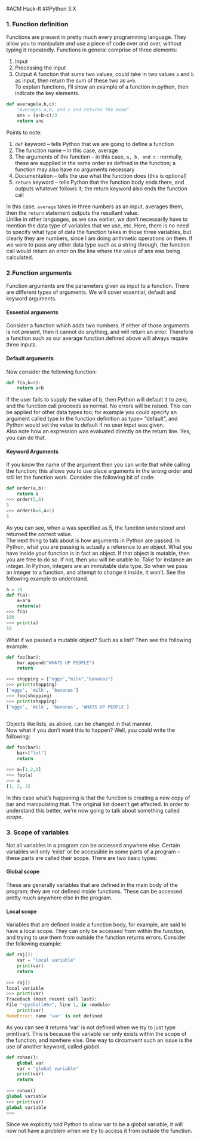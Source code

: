 #ACM Hack-It
##Python 3.X
### 1.	Function definition
Functions are present in pretty much every programming language.
They allow you to manipulate and use a piece of code over and over, without typing it repeatedly.
Functions in general comprise of three elements:
1.	Input
2.	Processing the input
3.	Output
A function that sums two values, could take in two values ```a``` and ```b``` as input, then return the sum of these two as ```a+b```.  
To explain functions, I’ll show an example of a function in python, then indicate the key elements.  
``` python
def average(a,b,c):  
    "Averages a,b, and c and returns the mean"  
    ans = (a+b+c)/3  
    return ans  
```
Points to note:
1. ```def``` keyword – tells Python that we are going to define a function 
2. The function name – in this case, average  
3. The arguments of the function – in this case, ```a, b, and c``` : normally, these are supplied in the same order as defined in the function; a function may also have no arguments necessary
4. Documentation – tells the use what the function does (this is optional)
5. ```return``` keyword – tells Python that the function body ends there, and outputs whatever follows it; the return keyword also ends the function call 

In this case, ```average``` takes in three numbers as an input, averages them, then the ```return``` statement outputs the resultant value.  
Unlike in other languages, as we saw earlier, we don’t necessarily have to mention the data type of variables that we use, etc. Here, there is no need to specify what type of data the function takes in those three variables, but clearly they are numbers, since I am doing arithmetic operations on them. If we were to pass any other data type such as a string through, the function call would return an error on the line where the value of ans was being calculated.  

### 2.Function arguments
Function arguments are the parameters given as input to a function. There are different types of arguments. We will cover essential, default and keyword arguments.
#### Essential arguments
Consider a function which adds two numbers. If either of those arguments is not present, then it cannot do anything, and will return an error. Therefore a function such as our average function defined above will always require three inputs.
#### Default arguments
Now consider the following function: 
``` python
def f(a,b=0):
    return a+b
```

If the user fails to supply the value of b, then Python will default it to zero, and the function call proceeds as normal. No errors will be raised. This can be applied for other data types too; for example you could specify an argument called type in the function definition as type= “default”, and Python would set the value to default if no user input was given.  
Also note how an expression was evaluated directly on the return line. Yes, you can do that.
#### Keyword Arguments
If you know the name of the argument then you can write that while calling the function; this allows you to use place arguments in the wrong order and still let the function work. Consider the following bit of code:  
``` python
def order(a,b):
    return a 
>>> order(5,6)  
5  
>>> order(b=6,a=5)  
5  
```
As you can see, when a was specified as 5, the function understood and returned the correct value.  
The next thing to talk about is how arguments in Python are passed. In Python, what you are passing is actually a reference to an object. What you have inside your function is in fact an object. If that object is mutable, then you are free to do so. If not, then you will be unable to. Take for instance an integer. In Python, integers are an immutable data type. So when we pass an integer to a function, and attempt to change it inside, it won’t. See the following example to understand.
  
``` python
a = 10  
def f(a):  
    a=a*a  
    return(a)  
>>> f(a)  
100  
>>> print(a)   
10
```
What if we passed a mutable object? Such as a list? Then see the following example.
``` python
def foo(bar):  
    bar.append("WHATS UP PEOPLE")  
    return  

>>> shopping = ["eggs","milk","bananas"]  
>>> print(shopping)  
['eggs', 'milk', 'bananas']  
>>> foo(shopping)  
>>> print(shopping)  
['eggs', 'milk', 'bananas', 'WHATS UP PEOPLE']  
   
```
Objects like lists, as above, can be changed in that manner.  
Now what if you don’t want this to happen? Well, you could write the following:  
``` python
def foo(bar):  
    bar=["lol"]  
    return  

>>> a=[1,2,3]  
>>> foo(a)  
>>> a  
[1, 2, 3]  
```
In this case what’s happening is that the function is creating a new copy of bar and manipulating that. The original list doesn’t get affected. In order to understand this better, we’re now going to talk about something called *scope*. 

### 3. Scope of variables
Not all variables in a program can be accessed anywhere else. Certain variables will only ‘exist’ or be accessible in some parts of a program – these parts are called their scope. There are two basic types:
#### Global scope
These are generally variables that are defined in the main body of the program; they are not defined inside functions. These can be accessed pretty much anywhere else in the program.
#### Local scope
Variables that are defined inside a function body, for example, are said to have a local scope. They can only be accessed from within the function, and trying to use them from outside the function returns errors. Consider the following example:
``` python
def raj():  
    var = "local variable"  
    print(var)  
    return  
  
>>> raj()  
local variable  
>>> print(var)  
Traceback (most recent call last):  
File "<pyshell#6>", line 1, in <module>  
    print(var)  
NameError: name 'var' is not defined  
```

As you can see it returns ‘var’ is not defined when we try to just type print(var). This is because the variable var only exists within the scope of the function, and nowhere else.
One way to circumvent such an issue is the use of another keyword, called *global*.

``` python
def rohan():  
    global var  
    var = "global variable"  
    print(var)  	
    return  
 
>>> rohan()  
global variable  
>>> print(var)  
global variable
>>>
```
Since we explicitly told Python to allow var to be a global variable, it will now not have a problem when we try to access it from outside the function.  



